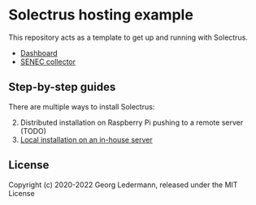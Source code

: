 # Solectrus hosting example

This repository acts as a template to get up and running with Solectrus.

- [Dashboard](/dashboard)
- [SENEC collector](/senec-collector)

## Step-by-step guides

There are multiple ways to install Solectrus:

2. Distributed installation on Raspberry Pi pushing to a remote server (TODO)
1. [Local installation on an in-house server](/step-by-step/in-house)

## License

Copyright (c) 2020-2022 Georg Ledermann, released under the MIT License
